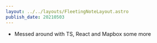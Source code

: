 ```yaml
---
layout: ../../layouts/FleetingNoteLayout.astro
publish_date: 20210503
---
```


- Messed around with TS, React and Mapbox some more
